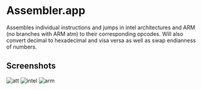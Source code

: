 Assembler.app
========

Assembles individual instructions and jumps in intel architectures and ARM (no branches with ARM atm) to their corresponding opcodes.
Will also convert decimal to hexadecimal and visa versa as well as swap endianness of numbers.

Screenshots
------------------
![att](http://i.imgur.com/QJ9gH.png)
![intel](http://i.imgur.com/e7lwD.png)
![arm](http://i.imgur.com/bkbKF.png)